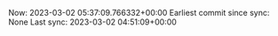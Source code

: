 Now: 2023-03-02 05:37:09.766332+00:00 Earliest commit since sync: None Last sync: 2023-03-02 04:51:09+00:00
